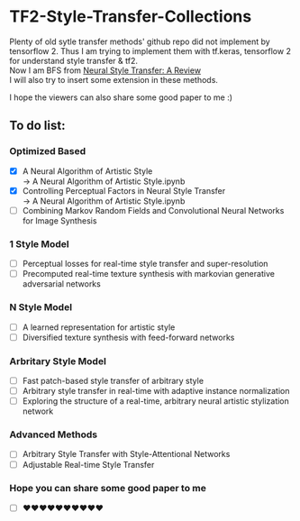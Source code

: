 # TF2-Style-Transfer-Collections
Plenty of old sytle transfer methods' github repo did not implement by tensorflow 2.
Thus I am trying to implement them with tf.keras, tensorflow 2 for understand style transfer & tf2.<br>
Now I am BFS from [Neural Style Transfer: A Review](https://arxiv.org/abs/1705.04058)<br>
I will also try to insert some extension in these methods.<br>

I hope the viewers can also share some good paper to me :)

## To do list:
### Optimized Based
- [x] A Neural Algorithm of Artistic Style<br>-> A Neural Algorithm of Artistic Style.ipynb
- [x] Controlling Perceptual Factors in Neural Style Transfer<br>-> A Neural Algorithm of Artistic Style.ipynb
- [ ] Combining Markov Random Fields and Convolutional Neural Networks for Image Synthesis
### 1 Style Model
- [ ] Perceptual losses for real-time style transfer and super-resolution
- [ ] Precomputed real-time texture synthesis with markovian generative adversarial networks
### N Style Model
- [ ] A learned representation for artistic style
- [ ] Diversified texture synthesis with feed-forward networks
### Arbritary Style Model
- [ ] Fast patch-based style transfer of arbitrary style
- [ ] Arbitrary style transfer in real-time with adaptive instance normalization
- [ ] Exploring the structure of a real-time, arbitrary neural artistic stylization network 
### Advanced Methods
- [ ] Arbitrary Style Transfer with Style-Attentional Networks
- [ ] Adjustable Real-time Style Transfer
### Hope you can share some good paper to me 
- [ ] ❤❤❤❤❤❤❤❤❤❤